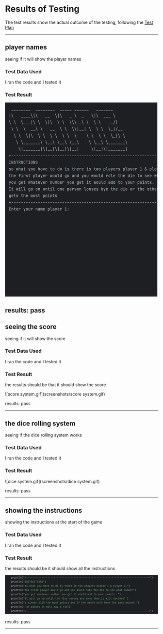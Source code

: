 # Results of Testing

The test results show the actual outcome of the testing, following the [Test Plan](test-plan.md)

---

## player names

seeing if it will show the player names

### Test Data Used

I ran the code and I tested it

### Test Result

![Animation.gif](screenshots/Animation.gif)

results: pass
---

## seeing the score
seeing if it will show the score

### Test Data Used
I ran the code and I tested it

### Test Result
the results should be that it should show the score

![score system.gif](screenshots/score system.gif)

results: pass

---

## the dice rolling system
seeing if the dice rolling system works

### Test Data Used
I ran the code and I tested it

### Test Result

![dice system.gif](screenshots/dice system.gif)

results: pass

---

## showing the instructions
showing the instructions at the start of the game

### Test Data Used
I ran the code and I tested it

### Test Result
the results should be it should show all the instructions

![instructions.gif](screenshots/instructions.gif)

results: pass

---
